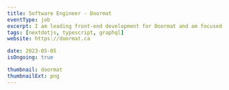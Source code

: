```yaml
---
title: Software Engineer - Doormat
eventType: job
excerpt: I am leading front-end development for Doormat and am focused on building a delightful user experience.
tags: [nextdotjs, typescript, graphql]
website: https://doormat.ca

date: 2023-05-05
isOngoing: true

thumbnail: doormat
thumbnailExt: png
---
```

